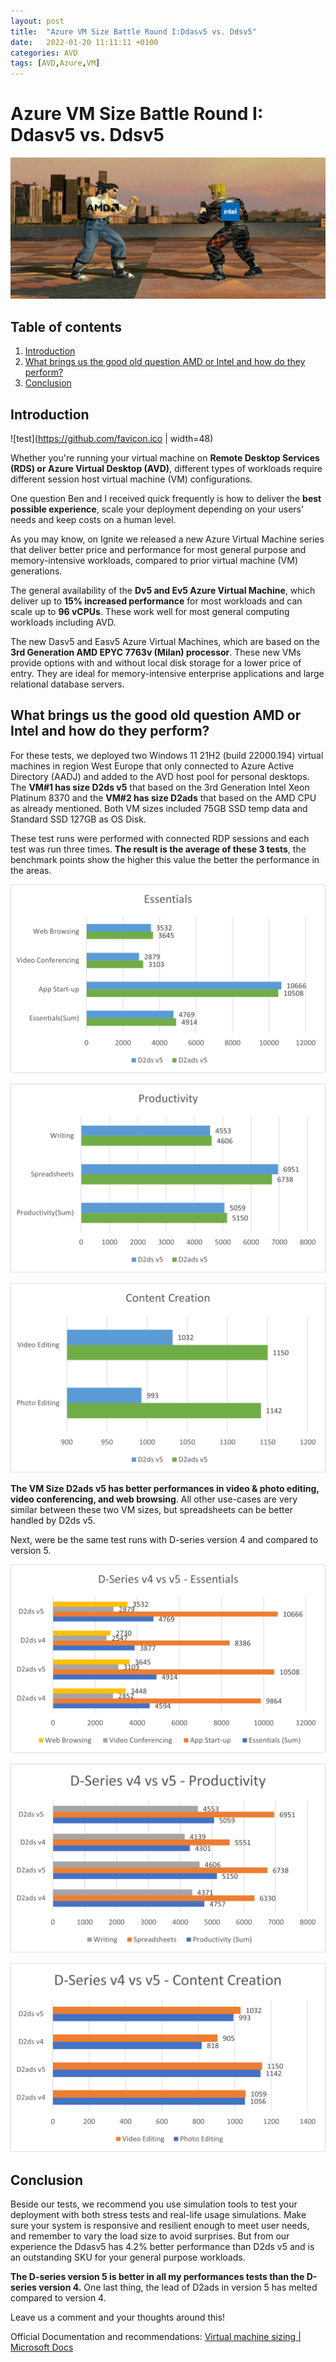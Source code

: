 ```yaml
---
layout: post
title:  "Azure VM Size Battle Round I:Ddasv5 vs. Ddsv5"
date:   2022-01-20 11:11:11 +0100
categories: AVD
tags: [AVD,Azure,VM]
---
```

# Azure VM Size Battle Round I: Ddasv5 vs. Ddsv5 

![2022-02-06-000.png](/assets/img/2022-02-06/2022-02-06-000.png)

## Table of contents
1. [Introduction](#Introduction)
2. [What brings us the good old question AMD or Intel and how do they perform?](#What-brings-us-the-good-old-question-AMD-or-Intel-and-how-do-they-perform)
3. [Conclusion](#Conclusion)

## Introduction

![test](https://github.com/favicon.ico | width=48)

Whether you're running your virtual machine on **Remote Desktop Services (RDS) or Azure Virtual Desktop (AVD)**, different types of workloads require different session host virtual machine (VM) configurations.

One question Ben and I received quick frequently is how to deliver the **best possible experience**, scale your deployment depending on your users' needs and keep costs on a human level.

As you may know, on Ignite we released a new Azure Virtual Machine series that deliver better price and performance for most general purpose and memory-intensive workloads, compared to prior virtual machine (VM) generations.

The general availability of the **Dv5 and Ev5 Azure Virtual Machine**, which deliver up to **15% increased performance** for most workloads and can scale up to **96 vCPUs**. These work well for most general computing workloads including AVD.

The new Dasv5 and Easv5 Azure Virtual Machines, which are based on the **3rd Generation AMD EPYC 7763v (Milan) processor**. These new VMs provide options with and without local disk storage for a lower price of entry. They are ideal for memory-intensive enterprise applications and large relational database servers.

## What brings us the good old question AMD or Intel and how do they perform?

For these tests, we deployed two Windows 11 21H2 (build 22000.194) virtual machines in region West Europe that only connected to Azure Active Directory (AADJ) and added to the AVD host pool for personal desktops. The **VM#1 has size D2ds v5** that based on the 3rd Generation Intel Xeon Platinum 8370 and the **VM#2 has size D2ads** that based on the AMD CPU as already mentioned. Both VM sizes included 75GB SSD temp data and Standard SSD 127GB as OS Disk. 

These test runs were performed with connected RDP sessions and each test was run three times. **The result is the average of these 3 tests**, the benchmark points show the higher this value the better the performance in the areas.

![2022-02-06-001.png](/assets/img/2022-02-06/2022-02-06-001.png)

![2022-02-06-002.png](/assets/img/2022-02-06/2022-02-06-002.png)

![2022-02-06-003.png](/assets/img/2022-02-06/2022-02-06-003.png)

**The VM Size D2ads v5 has better performances in video & photo editing, video conferencing, and web browsing**. All other use-cases are very similar between these two VM sizes, but spreadsheets can be better handled by D2ds v5.

Next, were be the same test runs with D-series version 4 and compared to version 5.

![2022-02-06-004.png](/assets/img/2022-02-06/2022-02-06-004.png)

![2022-02-06-005.png](/assets/img/2022-02-06/2022-02-06-005.png)

![2022-02-06-006.png](/assets/img/2022-02-06/2022-02-06-006.png)

## Conclusion

Beside our tests, we recommend you use simulation tools to test your deployment with both stress tests and real-life usage simulations. Make sure your system is responsive and resilient enough to meet user needs, and remember to vary the load size to avoid surprises. But from our experience the Ddasv5 has 4.2% better performance than D2ds v5 and is an outstanding SKU for your general purpose workloads. 

**The D-series version 5 is better in all my performances tests than the D-series version 4.** One last thing, the lead of D2ads in version 5 has melted compared to version 4.

Leave us a comment and your thoughts around this!

Official Documentation and recommendations: [Virtual machine sizing | Microsoft Docs](https://docs.microsoft.com/en-us/windows-server/remote/remote-desktop-services/virtual-machine-recs#multi-session-recommendations)
